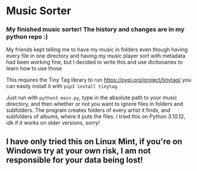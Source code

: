 # Music Sorter
 ### My finished music sorter! The history and changes are in my python repo :)
 
 My friends kept telling me to have my music in folders even though having every file in one directory and having my music player sort with metadata had been working fine, but I decided to write this and use dictionaries to learn how to use those
 
 This requires the Tiny Tag library to run https://pypi.org/project/tinytag/ you can easily install it with ```pip3 install tinytag```.
 
 Just run with ```python3 main.py```, type in the absolute path to your music directory, and then whether or not you want to ignore files in folders and subfolders. The program creates folders of every artist it finds, and subfolders of albums, where it puts the files. I tried this on Python 3.10.12, idk if it works on older versions, sorry!
 
## I have only tried this on Linux Mint, if you're on Windows try at your own risk, I am not responsible for your data being lost!

